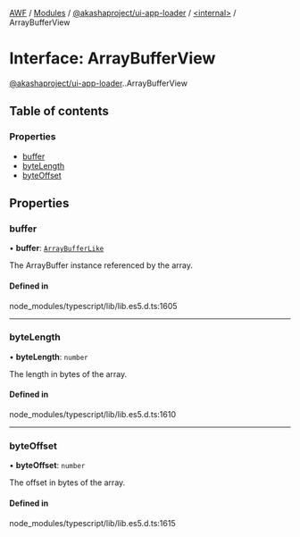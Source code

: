 [AWF](../README.md) / [Modules](../modules.md) / [@akashaproject/ui-app-loader](../modules/akashaproject_ui_app_loader.md) / [<internal\>](../modules/akashaproject_ui_app_loader._internal_.md) / ArrayBufferView

# Interface: ArrayBufferView

[@akashaproject/ui-app-loader](../modules/akashaproject_ui_app_loader.md).[<internal>](../modules/akashaproject_ui_app_loader._internal_.md).ArrayBufferView

## Table of contents

### Properties

- [buffer](akashaproject_ui_app_loader._internal_.ArrayBufferView.md#buffer)
- [byteLength](akashaproject_ui_app_loader._internal_.ArrayBufferView.md#bytelength)
- [byteOffset](akashaproject_ui_app_loader._internal_.ArrayBufferView.md#byteoffset)

## Properties

### buffer

• **buffer**: [`ArrayBufferLike`](../modules/akashaproject_ui_app_loader._internal_.md#arraybufferlike)

The ArrayBuffer instance referenced by the array.

#### Defined in

node_modules/typescript/lib/lib.es5.d.ts:1605

___

### byteLength

• **byteLength**: `number`

The length in bytes of the array.

#### Defined in

node_modules/typescript/lib/lib.es5.d.ts:1610

___

### byteOffset

• **byteOffset**: `number`

The offset in bytes of the array.

#### Defined in

node_modules/typescript/lib/lib.es5.d.ts:1615
